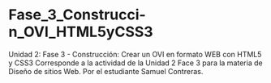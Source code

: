 # Fase_3_Construcci-n_OVI_HTML5yCSS3
Unidad 2: Fase 3 - Construcción: Crear un OVI en formato WEB con HTML5 y CSS3
Corresponde a la actividad de la Unidad  2  Face 3  para la materia de  Diseño  de sitios Web.
Por el estudiante Samuel  Contreras.
